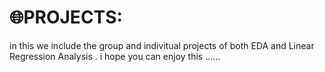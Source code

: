 # 🌐PROJECTS:

in this we include the  group and indivitual projects of both EDA and Linear Regression Analysis . i hope you can enjoy this ......
